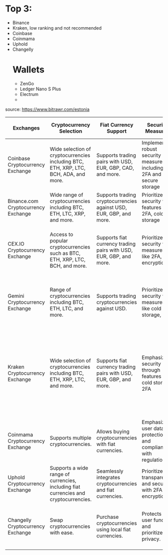 # Top 3: 
- Binance
- Kraken, low ranking and not recommended
- Coinbase
- Coinmama
- Uphold
- Changelly
  # Wallets
  - ZenGo
  - Ledger Nano S Plus
  - Electrum
  - 
source:  https://www.bitrawr.com/estonia

| Exchanges                           | Cryptocurrency Selection                                                        | Fiat Currency Support                                                     | Security Measures                                                     | Trading Fee                                                     | Payment Methods                                                 | Star Rating out of 5   |    Website                                      |
|-------------------------------------|---------------------------------------------------------------------------------|------------------------------------------------------------------------|---------------------------------------------------------------------|-----------------------------------------------------------------|-----------------------------------------------------------------|-------------|----------------------------------------------|
| Coinbase Cryptocurrency Exchange    | Wide selection of cryptocurrencies including BTC, ETH, XRP, LTC, BCH, ADA, and more. | Supports trading pairs with USD, EUR, GBP, CAD, and more.                | Implements robust security measures including 2FA and secure storage | Trading fees vary based on trading volume and region           | Bank transfer available for US-based clients(businesses) not for customers                     | 4           | (https://www.coinbase.com/)         |
| Binance.com Cryptocurrency Exchange | Wide range of cryptocurrencies including BTC, ETH, LTC, XRP, and more.               | Supports trading cryptocurrencies against USD, EUR, GBP, and more.    | Prioritizes security with features like 2FA, cold storage            | Trading fees based on trading volume and promotions            | Supporting in Estonia   | 4.5         | (https://www.binance.com/)     |
| CEX.IO Cryptocurrency Exchange       | Access to popular cryptocurrencies such as BTC, ETH, XRP, LTC, BCH, and more.         | Supports fiat currency trading pairs with USD, EUR, GBP, and more.      | Prioritizes security with measures like 2FA, encryption              | No fees for bank transfers, other charges depend on the user's bank | Allows electronic transfers through banks to their exchange platform | 4.7         | (https://cex.io/)                     |
| Gemini Cryptocurrency Exchange       | Range of cryptocurrencies including BTC, ETH, LTC, and more.                          | Supports trading cryptocurrencies against USD.                          | Prioritizes security with measures like cold storage, 2FA            | No fees for bank transfers, other charges depend on the user's bank | Allows electronic transfers through banks to their crypto exchange platform | 4.5         | (https://gemini.com/)                 |
| Kraken Cryptocurrency Exchange       | Wide selection of cryptocurrencies including BTC, ETH, XRP, LTC, and more.           | Supports fiat currency trading pairs with USD, EUR, GBP, and more.      | Emphasizes security through features like cold storage, 2FA          | Tiered fee structure based on trading volume and trade type, but according to some reviews Estonian doesn't recommend kraken    | ACH deposits via Plaid, Card Payments (Visa and Mastercard), Apple Pay, and Google Pay | According to Estonian ranking 6.5/10 overall it's 4.3         | (https://www.kraken.com/)             |
| Coinmama Cryptocurrency Exchange    | Supports multiple cryptocurrencies.                                               | Allows buying cryptocurrencies with fiat currencies.                     | Emphasizes user data protection and compliance with regulations.    | Fees vary based on trading activity and payment method          | Credit/debit cards, bank transfers                              | 4           | (https://www.coinmama.com/)         |
| Uphold Cryptocurrency Exchange      | Supports a wide range of currencies, including fiat currencies and cryptocurrencies. | Seamlessly integrates cryptocurrencies and fiat currencies.              | Prioritizes transparency and security with 2FA and encryption.    | Varies depending on the transaction type                         | Bank transfers, cryptocurrency transfers                          | 4           | (https://uphold.com/)               |
| Changelly Cryptocurrency Exchange   | Swap cryptocurrencies with ease.                                                  | Purchase cryptocurrencies using local fiat currencies.                   | Protects user funds and prioritizes privacy.                      | Transparent fee structure including conversion and network  |   Bank transfers, cryptocurrency transfers, Credit/debit cards, bank transfers | 4 | (https://changelly.com/)

 

